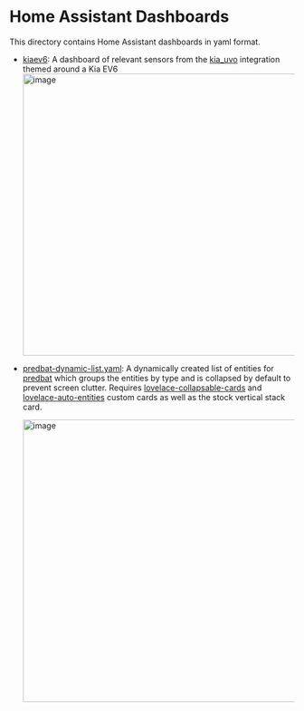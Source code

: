 # Home Assistant Dashboards
This directory contains Home Assistant dashboards in yaml format.

* [kiaev6](kiaev6/): A dashboard of relevant sensors from the [kia_uvo](https://github.com/Hyundai-Kia-Connect/kia_uvo) integration themed around a Kia EV6
	<img width="498" alt="image" src="https://github.com/DJBenson/ha-stuff/assets/1013909/d49567a4-b875-4913-9d83-0ab761e81a6e">
* [predbat-dynamic-list.yaml](predbat-dynamic-list.yaml): A dynamically created list of entities for [predbat](https://github.com/springfall2008/batpred/tree/main/apps/predbat) which groups the entities by type and is collapsed by default to prevent screen clutter. Requires [lovelace-collapsable-cards](https://github.com/RossMcMillan92/lovelace-collapsable-cards) and [lovelace-auto-entities](https://github.com/thomasloven/lovelace-auto-entities) custom cards as well as the stock vertical stack card.

	<img width="499" alt="image" src="https://github.com/DJBenson/ha-stuff/assets/1013909/51da9a4b-a01f-4308-9dbb-199c049e08ab">
